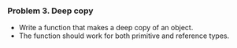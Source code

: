### Problem 3. Deep copy
*	Write a function that makes a deep copy of an object.
*	The function should work for both primitive and reference types.

